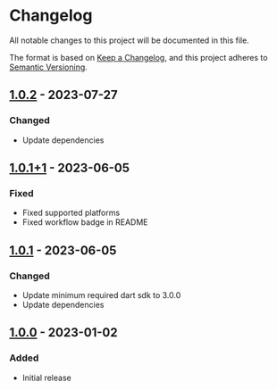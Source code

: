 # Changelog
All notable changes to this project will be documented in this file.

The format is based on [Keep a Changelog](https://keepachangelog.com/en/1.0.0/),
and this project adheres to [Semantic Versioning](https://semver.org/spec/v2.0.0.html).

## [1.0.2] - 2023-07-27
### Changed
- Update dependencies

## [1.0.1+1] - 2023-06-05
### Fixed
- Fixed supported platforms
- Fixed workflow badge in README

## [1.0.1] - 2023-06-05
### Changed
- Update minimum required dart sdk to 3.0.0
- Update dependencies

## [1.0.0] - 2023-01-02
### Added
- Initial release

[1.0.2]: https://github.com/Skycoder42/etebase-dart/compare/etebase-v1.0.1+1...etebase-v1.0.2
[1.0.1+1]: https://github.com/Skycoder42/etebase-dart/compare/etebase-v1.0.1...etebase-v1.0.1+1
[1.0.1]: https://github.com/Skycoder42/etebase-dart/compare/etebase%2Fv1.0.0...etebase-v1.0.1
[1.0.0]: https://github.com/Skycoder42/etebase-dart/releases/tag/etebase%2Fv1.0.0
